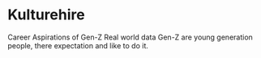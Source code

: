 # Kulturehire
Career Aspirations of Gen-Z
Real world data 
Gen-Z are young generation people, there expectation and like to do it.
